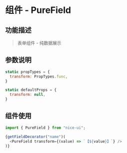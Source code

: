 # 组件 - PureField

## 功能描述

> 表单组件 - 纯数据展示

## 参数说明

```javascript
static propTypes = {
  transform: PropTypes.func,
}

static defaultProps = {
  transform: null,
}
```

## 组件使用

```javascript
import { PureField } from "nice-ui";

{getFieldDecorator("name")(
  <PureField transform={(value) => `【${value}】`} />
)}
```